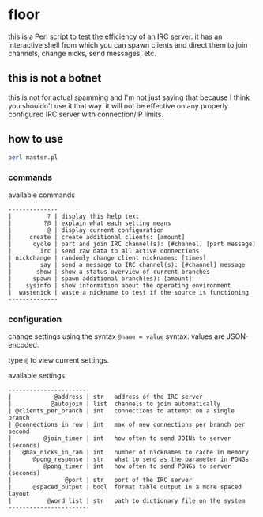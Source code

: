 # floor

this is a Perl script to test the efficiency of an IRC server. it has an
interactive shell from which you can spawn clients and direct them to join
channels, change nicks, send messages, etc.

## this is not a botnet

this is not for actual spamming and I'm not just saying that because I think you
shouldn't use it that way. it will not be effective on any properly configured
IRC server with connection/IP limits.

## how to use

```sh
perl master.pl
```

### commands

available commands
```
--------------
|          ? | display this help text
|         ?@ | explain what each setting means
|          @ | display current configuration
|     create | create additional clients: [amount]
|      cycle | part and join IRC channel(s): [#channel] [part message]
|        irc | send raw data to all active connections
| nickchange | randomly change client nicknames: [times]
|        say | send a message to IRC channel(s): [#channel] message
|       show | show a status overview of current branches
|      spawn | spawn additional branch(es): [amount]
|    sysinfo | show information about the operating environment
|  wastenick | waste a nickname to test if the source is functioning
--------------
```


### configuration

change settings using the syntax `@name = value` syntax.
values are JSON-encoded.

type `@` to view current settings.

available settings
```
-----------------------
|            @address | str   address of the IRC server
|           @autojoin | list  channels to join automatically
| @clients_per_branch | int   connections to attempt on a single branch
| @connections_in_row | int   max of new connections per branch per second
|         @join_timer | int   how often to send JOINs to server (seconds)
|   @max_nicks_in_ram | int   number of nicknames to cache in memory
|      @pong_response | str   what to send as the parameter in PONGs
|         @pong_timer | int   how often to send PONGs to server (seconds)
|               @port | str   port of the IRC server
|      @spaced_output | bool  format table output in a more spaced layout
|          @word_list | str   path to dictionary file on the system
-----------------------
```
